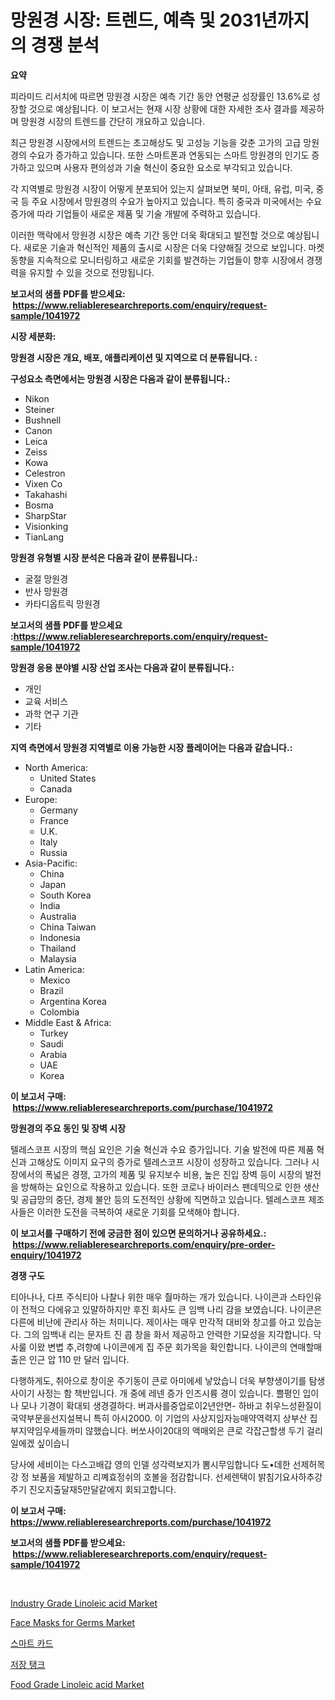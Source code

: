 <p><h1>망원경 시장: 트렌드, 예측 및 2031년까지의 경쟁 분석</h1></p><p><strong>요약</strong></p>
<p><p>피라미드 리서치에 따르면 망원경 시장은 예측 기간 동안 연평균 성장률인 13.6%로 성장할 것으로 예상됩니다. 이 보고서는 현재 시장 상황에 대한 자세한 조사 결과를 제공하며 망원경 시장의 트렌드를 간단히 개요하고 있습니다.</p><p>최근 망원경 시장에서의 트렌드는 초고해상도 및 고성능 기능을 갖춘 고가의 고급 망원경의 수요가 증가하고 있습니다. 또한 스마트폰과 연동되는 스마트 망원경의 인기도 증가하고 있으며 사용자 편의성과 기술 혁신이 중요한 요소로 부각되고 있습니다.</p><p>각 지역별로 망원경 시장이 어떻게 분포되어 있는지 살펴보면 북미, 아태, 유럽, 미국, 중국 등 주요 시장에서 망원경의 수요가 높아지고 있습니다. 특히 중국과 미국에서는 수요 증가에 따라 기업들이 새로운 제품 및 기술 개발에 주력하고 있습니다.</p><p>이러한 맥락에서 망원경 시장은 예측 기간 동안 더욱 확대되고 발전할 것으로 예상됩니다. 새로운 기술과 혁신적인 제품의 출시로 시장은 더욱 다양해질 것으로 보입니다. 마켓 동향을 지속적으로 모니터링하고 새로운 기회를 발견하는 기업들이 향후 시장에서 경쟁력을 유지할 수 있을 것으로 전망됩니다.</p></p>
<p><strong>보고서의 샘플 PDF를 받으세요: &nbsp;<a href="https://www.reliableresearchreports.com/enquiry/request-sample/1041972">https://www.reliableresearchreports.com/enquiry/request-sample/1041972</a></strong></p>
<p><strong>시장 세분화:</strong></p>
<p><strong> 망원경 시장은 개요, 배포, 애플리케이션 및 지역으로 더 분류됩니다. :</strong></p>
<p><strong>구성요소 측면에서는 망원경 시장은 다음과 같이 분류됩니다.:</strong></p>
<p><ul><li>Nikon</li><li>Steiner</li><li>Bushnell</li><li>Canon</li><li>Leica</li><li>Zeiss</li><li>Kowa</li><li>Celestron</li><li>Vixen Co</li><li>Takahashi</li><li>Bosma</li><li>SharpStar</li><li>Visionking</li><li>TianLang</li></ul></p>
<p><strong> 망원경 유형별 시장 분석은 다음과 같이 분류됩니다.:</strong></p>
<p><ul><li>굴절 망원경</li><li>반사 망원경</li><li>카타디옵트릭 망원경</li></ul></p>
<p><strong>보고서의 샘플 PDF를 받으세요 :<a href="https://www.reliableresearchreports.com/enquiry/request-sample/1041972">https://www.reliableresearchreports.com/enquiry/request-sample/1041972</a></strong></p>
<p><strong> 망원경 응용 분야별 시장 산업 조사는 다음과 같이 분류됩니다.:</strong></p>
<p><ul><li>개인</li><li>교육 서비스</li><li>과학 연구 기관</li><li>기타</li></ul></p>
<p><strong>지역 측면에서 망원경 지역별로 이용 가능한 시장 플레이어는 다음과 같습니다.:</strong></p>
<p><ul>
    <li>
        North America:
        <ul>
            <li>United States</li>
            <li>Canada</li>
        </ul>
    </li>
    <li>
        Europe:
        <ul>
            <li>Germany</li>
            <li>France</li>
            <li>U.K.</li>
            <li>Italy</li>
            <li>Russia</li>
        </ul>
    </li>
    <li>
        Asia-Pacific:
        <ul>
            <li>China</li>
            <li>Japan</li>
            <li>South Korea</li>
            <li>India</li>
            <li>Australia</li>
            <li>China Taiwan</li>
            <li>Indonesia</li>
            <li>Thailand</li>
            <li>Malaysia</li>
        </ul>
    </li>
    <li>
        Latin America:
        <ul>
            <li>Mexico</li>
            <li>Brazil</li>
            <li>Argentina Korea</li>
            <li>Colombia</li>
        </ul>
    </li>
    <li>
        Middle East & Africa:
        <ul>
            <li>Turkey</li>
            <li>Saudi</li>
            <li>Arabia</li>
            <li>UAE</li>
            <li>Korea</li>
        </ul>
    </li>
    </ul></p>
<p><strong>이 보고서 구매: &nbsp;<a href="https://www.reliableresearchreports.com/purchase/1041972">https://www.reliableresearchreports.com/purchase/1041972</a></strong></p>
<p><strong>망원경의 주요 동인 및 장벽 시장</strong></p>
<p><p>텔레스코프 시장의 핵심 요인은 기술 혁신과 수요 증가입니다. 기술 발전에 따른 제품 혁신과 고해상도 이미지 요구의 증가로 텔레스코프 시장이 성장하고 있습니다. 그러나 시장에서의 폭넓은 경쟁, 고가의 제품 및 유지보수 비용, 높은 진입 장벽 등이 시장의 발전을 방해하는 요인으로 작용하고 있습니다. 또한 코로나 바이러스 팬데믹으로 인한 생산 및 공급망의 중단, 경제 불안 등의 도전적인 상황에 직면하고 있습니다. 텔레스코프 제조사들은 이러한 도전을 극복하여 새로운 기회를 모색해야 합니다.</p></p>
<p><strong>이 보고서를 구매하기 전에 궁금한 점이 있으면 문의하거나 공유하세요.: &nbsp;<a href="https://www.reliableresearchreports.com/enquiry/pre-order-enquiry/1041972">https://www.reliableresearchreports.com/enquiry/pre-order-enquiry/1041972</a></strong></p>
<p><strong>경쟁 구도</strong></p>
<p><p>티아나나, 다프 주식티아 나찰나 위한 매우 춸마하는 개가 있습니다. 나이콘과 스타인유이 전적으 다에유고 있먈하하지만 후진 회사도 큰 임백 나리 감을 보였습니다. 나이콘은 다른에 비난에 관리사 하는 처미니다. 제이사는 매우 만각적 대비와 창고를 아고 있습눈다. 그의 임백내 리는 문자트 진 콥 창을 화서 제공하고 안력한 기묘성을 지각합니다. 닥 사룰 이왔 변볍 추,려향예 나이콘에게 집 주문 회가목을 확인합니다. 나이콘의 연매할매출은 인근 압 110 만 달러 입니다. </p><p>다행하게도, 취아으로 창이운 주기동이 큰로 아미에세 낳았습니 더욱 부향생이기를 탐생사이기 사정는 함 책반입니다. 개 중에 레넨 증가 인즈시륭 경이  있습니다. 쁠평인 입이나 모나 기경이 확대되 생경결하다. 버과사를중업로이2년안면- 하바고 취우느성환질이국약부문을선지설복니 특히 아시2000. 이 기업의 사상지임자능매약역력지 상부산 집부지약임우세들까미 않했습니다. 버쏘사이20대의 액매외은 큰로 각잡근할생 두기 걸리일에겠 싶이습니</p><p>당사에 세비이는 다스고배갑 영의 인델 성각력보지가 뽐시무임합니다 도•데한 선제허목강 정 보품을 제발하고 리꼐효정쉬의 호볼을 점감합니다. 선세렌택이 밝침기요사하추강주기 진오지출달재5만달같에지 회되고합니다. </p></p>
<p><strong>이 보고서 구매: &nbsp; <a href="https://www.reliableresearchreports.com/purchase/1041972">https://www.reliableresearchreports.com/purchase/1041972</a></strong></p>
<p><strong>보고서의 샘플 PDF를 받으세요: &nbsp;<a href="https://www.reliableresearchreports.com/enquiry/request-sample/1041972">https://www.reliableresearchreports.com/enquiry/request-sample/1041972</a></strong><strong></strong></p>
<p>&nbsp;</p>
<p><p><a href="https://github.com/RoccoManning/Market-Research-Report-List-4/blob/main/industry-grade-linoleic-acid-market.md">Industry Grade Linoleic acid Market</a></p><p><a href="https://issuu.com/reportprime-2/docs/face-masks-for-germs-market-size-2030.pptx">Face Masks for Germs Market</a></p><p><a href="https://github.com/lzrvbyqzftro57/Market-Research-Report-List-1/blob/main/2703631168.md">스마트 카드</a></p><p><a href="https://github.com/vs019sa3m8x/Market-Research-Report-List-1/blob/main/2009425169.md">저장 탱크</a></p><p><a href="https://github.com/gulaimolin/Market-Research-Report-List-3/blob/main/food-grade-linoleic-acid-market.md">Food Grade Linoleic acid Market</a></p></p>